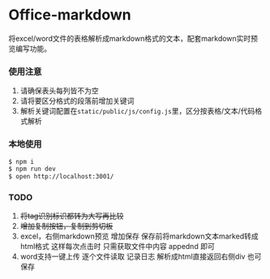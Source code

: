 # Office-markdown

将excel/word文件的表格解析成markdown格式的文本，配套markdown实时预览编写功能。

### 使用注意

<!-- 在此次添加使用文档 -->

1. 请确保表头每列皆不为空
2. 请将要区分格式的段落前增加关键词
3. 解析关键词配置在`static/public/js/config.js`里，区分按表格/文本/代码格式解析

### 本地使用

```bash
$ npm i
$ npm run dev
$ open http://localhost:3001/
```

### TODO
1. ~~将tag识别标识都转为大写再比较~~
2. ~~增加复制按钮，复制到剪切板~~
3. excel，右侧markdown预览 增加保存 保存前将markdown文本marked转成html格式 这样每次点击时 只需获取文件中内容 appednd 即可 
4. word支持一键上传 逐个文件读取 记录日志 解析成html直接返回右侧div 也可保存
